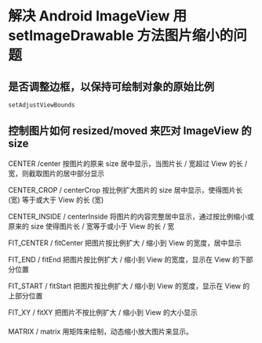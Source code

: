 # 解决 Android ImageView 用 setImageDrawable 方法图片缩小的问题

## 是否调整边框，以保持可绘制对象的原始比例 

`setAdjustViewBounds` 

## 控制图片如何 resized/moved 来匹对 ImageView 的 size


CENTER /center  按图片的原来 size 居中显示，当图片长 / 宽超过 View 的长 / 宽，则截取图片的居中部分显示

CENTER_CROP / centerCrop  按比例扩大图片的 size 居中显示，使得图片长 (宽) 等于或大于 View 的长 (宽)

CENTER_INSIDE / centerInside  将图片的内容完整居中显示，通过按比例缩小或原来的 size 使得图片长 / 宽等于或小于 View 的长 / 宽

FIT_CENTER / fitCenter  把图片按比例扩大 / 缩小到 View 的宽度，居中显示

FIT_END / fitEnd   把图片按比例扩大 / 缩小到 View 的宽度，显示在 View 的下部分位置

FIT_START / fitStart  把图片按比例扩大 / 缩小到 View 的宽度，显示在 View 的上部分位置

FIT_XY / fitXY  把图片不按比例扩大 / 缩小到 View 的大小显示

MATRIX / matrix 用矩阵来绘制，动态缩小放大图片来显示。